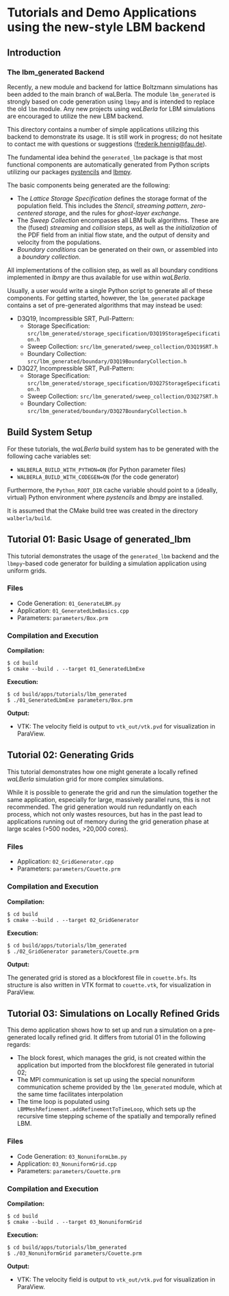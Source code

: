 # Tutorials and Demo Applications using the new-style LBM backend

## Introduction

### The lbm_generated Backend

Recently, a new module and backend for lattice Boltzmann simulations has been added to the main branch of waLBerla. 
The module `lbm_generated` is strongly based on code generation using `lbmpy` and is intended to replace the old `lbm` module.
Any new projects using *waLBerla* for LBM simulations are encouraged to utilize the new LBM backend.

This directory contains a number of simple applications utilizing this backend to demonstrate its usage.
It is still work in progress; do not hesitate to contact me with questions or suggestions
([frederik.hennig@fau.de](mailto:frederik.hennig@fau.de)).

The fundamental idea behind the `generated_lbm` package is that most functional components are automatically generated
from Python scripts utilizing our packages
[pystencils](https://pypi.org/project/pystencils/) and [lbmpy](https://pypi.org/project/lbmpy/).

The basic components being generated are the following:

 - The *Lattice Storage Specification* defines the storage format of the population field. This includes the *Stencil*,
   *streaming pattern*, *zero-centered storage*, and the rules for *ghost-layer exchange*.
 - The *Sweep Collection* encompasses all LBM bulk algorithms. These are the (fused) *streaming* and *collision* steps,
   as well as the *initialization* of the PDF field from an initial flow state, and the output of density and velocity
   from the populations.
 - *Boundary conditions* can be generated on their own, or assembled into a *boundary collection*.

All implementations of the collision step, as well as all boundary conditions implemented in *lbmpy* are thus available
for use within *waLBerla*.

Usually, a user would write a single Python script to generate all of these components.
For getting started, however, the `lbm_generated` package contains a set of pre-generated algorithms that may instead
be used:

 - D3Q19, Incompressible SRT, Pull-Pattern:
   - Storage Specification: `src/lbm_generated/storage_specification/D3Q19StorageSpecification.h`
   - Sweep Collection: `src/lbm_generated/sweep_collection/D3Q19SRT.h`
   - Boundary Collection: `src/lbm_generated/boundary/D3Q19BoundaryCollection.h`
 - D3Q27, Incompressible SRT, Pull-Pattern:
     - Storage Specification: `src/lbm_generated/storage_specification/D3Q27StorageSpecification.h`
     - Sweep Collection: `src/lbm_generated/sweep_collection/D3Q27SRT.h`
     - Boundary Collection: `src/lbm_generated/boundary/D3Q27BoundaryCollection.h`

## Build System Setup

For these tutorials, the *waLBerla* build system has to be generated with the following cache variables set:
- `WALBERLA_BUILD_WITH_PYTHON=ON` (for Python parameter files)
- `WALBERLA_BUILD_WITH_CODEGEN=ON` (for the code generator)

Furthermore, the `Python_ROOT_DIR` cache variable should point to a (ideally, virtual) Python environment where
*pystencils* and *lbmpy* are installed.

It is assumed that the CMake build tree was created in the directory `walberla/build`.    

## Tutorial 01: Basic Usage of generated_lbm

This tutorial demonstrates the usage of the `generated_lbm` backend and the `lbmpy`-based code generator for
building a simulation application using uniform grids.

### Files

 - Code Generation: `01_GenerateLBM.py`
 - Application: `01_GeneratedLbmBasics.cpp`
 - Parameters: `parameters/Box.prm`

### Compilation and Execution

**Compilation:**

```shell
$ cd build
$ cmake --build . --target 01_GeneratedLbmExe
```

**Execution:**

```shell
$ cd build/apps/tutorials/lbm_generated
$ ./01_GeneratedLbmExe parameters/Box.prm 
```

**Output:**

 - VTK: The velocity field is output to `vtk_out/vtk.pvd` for visualization in ParaView.

## Tutorial 02: Generating Grids

This tutorial demonstrates how one might generate a locally refined *waLBerla* simulation grid for more complex
simulations.

While it is possible to generate the grid and run the simulation together the same application, especially for large,
massively parallel runs, this is not recommended. The grid generation would run redundantly on each process, which
not only wastes resources, but has in the past lead to applications running out of memory during the grid generation phase
at large scales (>500 nodes, >20,000 cores). 

### Files

- Application: `02_GridGenerator.cpp`
- Parameters: `parameters/Couette.prm`

### Compilation and Execution

**Compilation:**

```shell
$ cd build
$ cmake --build . --target 02_GridGenerator
```

**Execution:**

```shell
$ cd build/apps/tutorials/lbm_generated
$ ./02_GridGenerator parameters/Couette.prm 
```

**Output:**

The generated grid is stored as a blockforest file in `couette.bfs`.
Its structure is also written in VTK format to `couette.vtk`, for visualization in ParaView.

## Tutorial 03: Simulations on Locally Refined Grids

This demo application shows how to set up and run a simulation on a pre-generated locally refined grid.
It differs from tutorial 01 in the following regards:

 - The block forest, which manages the grid, is not created within the application but imported from the blockforest
   file generated in tutorial 02;
 - The MPI communication is set up using the special nonuniform communication scheme provided by the `lbm_generated`
   module, which at the same time facilitates interpolation
 - The time loop is populated using `LBMMeshRefinement.addRefinementToTimeLoop`, which sets up the recursive time
   stepping scheme of the spatially and temporally refined LBM.

### Files

- Code Generation: `03_NonuniformLbm.py`
- Application: `03_NonuniformGrid.cpp`
- Parameters: `parameters/Couette.prm`

### Compilation and Execution

**Compilation:**

```shell
$ cd build
$ cmake --build . --target 03_NonuniformGrid
```

**Execution:**

```shell
$ cd build/apps/tutorials/lbm_generated
$ ./03_NonuniformGrid parameters/Couette.prm 
```

**Output:**

- VTK: The velocity field is output to `vtk_out/vtk.pvd` for visualization in ParaView.